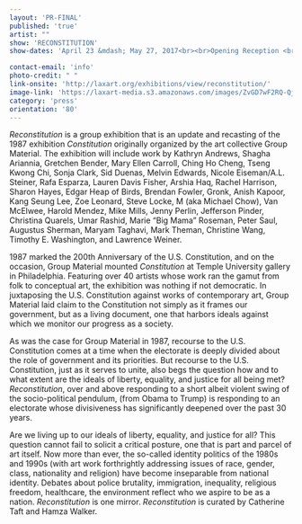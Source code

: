 ```yaml
---
layout: 'PR-FINAL'
published: 'true'
artist: ""
show: 'RECONSTITUTION'
show-dates: 'April 23 &mdash; May 27, 2017<br><br>Opening Reception <br>April 23, 2017, 4pm &mdash; 7pm'

contact-email: 'info'
photo-credit: " "
link-onsite: 'http://laxart.org/exhibitions/view/reconstitution/'
image-link: 'https://laxart-media.s3.amazonaws.com/images/ZvGD7wF2RQ-QjvulFCJ_oQ.jpg'
category: 'press'
orientation: '80'
---
```

*Reconstitution* is a group exhibition that is an update and recasting of the 1987 exhibition *Constitution* originally organized by the art collective Group Material. The exhibition will include work by Kathryn Andrews, Shagha Ariannia, Gretchen Bender, Mary Ellen Carroll, Ching Ho Cheng, Tseng Kwong Chi, Sonja Clark, Sid Duenas, Melvin Edwards, Nicole Eiseman/A.L. Steiner, Rafa Esparza, Lauren Davis Fisher, Arshia Haq, Rachel Harrison, Sharon Hayes, Edgar Heap of Birds, Brendan Fowler, Gronk, Anish Kapoor, Kang Seung Lee, Zoe Leonard, Steve Locke, M (aka Michael Chow), Van McElwee, Harold Mendez, Mike Mills, Jenny Perlin, Jefferson Pinder, Christina Quarels, Umar Rashid, Marie &ldquo;Big Mama&rdquo; Roseman, Peter Saul, Augustus Sherman, Maryam Taghavi, Mark Theman, Christine Wang, Timothy E. Washington, and Lawrence Weiner.

1987 marked the 200th Anniversary of the U.S. Constitution, and on the occasion, Group Material mounted *Constitution* at Temple University gallery in Philadelphia. Featuring over 40 artists whose work ran the gamut from folk to conceptual art, the exhibition was nothing if not democratic. In juxtaposing the U.S. Constitution against works of contemporary art, Group Material laid claim to the Constitution not simply as it frames our government, but as a living document, one that harbors ideals against which we monitor our progress as a society.

As was the case for Group Material in 1987, recourse to the U.S. Constitution comes at a time when the electorate is deeply divided about the role of government and its priorities. But recourse to the U.S. Constitution, just as it serves to unite, also begs the question how and to what extent are the ideals of liberty, equality, and justice for all being met? *Reconstitution*, over and above responding to a short albeit violent swing of the socio-political pendulum, (from Obama to Trump) is responding to an electorate whose divisiveness has significantly deepened over the past 30 years.   

Are we living up to our ideals of liberty, equality, and justice for all? This question cannot fail to solicit a critical posture, one that is part and parcel of art itself. Now more than ever, the so-called identity politics of the 1980s and 1990s (with art work forthrightly addressing issues of race, gender, class, nationality and religion) have become inseparable from national identity. Debates about police brutality, immigration, inequality, religious freedom, healthcare, the environment reflect who we aspire to be as a nation. *Reconstitution* is one mirror. *Reconstitution* is curated by Catherine Taft and Hamza Walker.
